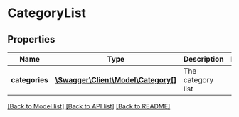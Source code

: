# CategoryList

## Properties
Name | Type | Description | Notes
------------ | ------------- | ------------- | -------------
**categories** | [**\Swagger\Client\Model\Category[]**](Category.md) | The category list | 

[[Back to Model list]](../README.md#documentation-for-models) [[Back to API list]](../README.md#documentation-for-api-endpoints) [[Back to README]](../README.md)


